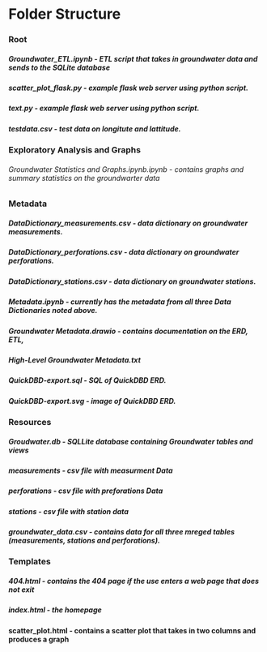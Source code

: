 # Folder Structure
### Root
##### Groundwater_ETL.ipynb - ETL script that takes in groundwater data and sends to the SQLite database
##### scatter_plot_flask.py - example flask web server using python script.
##### text.py - example flask web server using python script.
##### testdata.csv - test data on longitute and lattitude.
### Exploratory Analysis and Graphs
###### Groundwater Statistics and Graphs.ipynb.ipynb - contains graphs and summary statistics on the groundwarter data
### Metadata
##### DataDictionary_measurements.csv - data dictionary on groundwater measurements.
##### DataDictionary_perforations.csv - data dictionary on groundwater perforations.
##### DataDictionary_stations.csv - data dictionary on groundwater stations.
##### Metadata.ipynb - currently has the metadata from all three Data Dictionaries noted above.
##### Groundwater Metadata.drawio - contains documentation on the ERD, ETL, 
##### High-Level Groundwater Metadata.txt
##### QuickDBD-export.sql - SQL of QuickDBD ERD.
##### QuickDBD-export.svg - image of QuickDBD ERD.
### Resources
##### Groudwater.db - SQLLite database containing Groundwater tables and views
##### measurements - csv file with measurment Data
##### perforations - csv file with preforations Data
##### stations - csv file with station data
##### groundwater_data.csv - contains data for all three mreged tables (measurements, stations and perforations).
### Templates
##### 404.html - contains the 404 page if the use enters a web page that does not exit
##### index.html - the homepage
#### scatter_plot.html - contains a scatter plot that takes in two columns and produces a graph